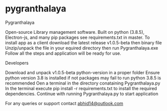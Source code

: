 # pygranthalaya
Pygranthalaya 

  Open-source Library management software.
  Built on python (3.8.5), Electron-js, and many pip packages see requirements.txt in master.
  To install app as a client download the latest release v1.0.5-beta then binary file 
  Unzip/unpack the file in your equired directory then run Pygranthalaya.exe
  Follow all the steps and application will be ready for use.

Developers

  Download and unpack v1.0.5-beta python-version in a proper folder
  Ensure python version 3.8 is installed if not packages may fail to run python 3.8.5 is recommended
  Oen a terminal in the directory conataining Pygranthalaya.py
  In the terminal execute pip install -r requirements.txt to install the required dependencies.
  Continue with running Pygranthalaya.py to start application

For any queries or support contact abhid14@outlook.com
